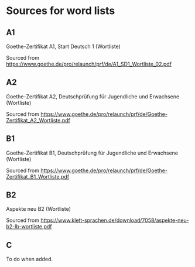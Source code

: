 # Sources for word lists

## A1

Goethe-Zertifikat A1, Start Deutsch 1 (Wortliste)

Sourced from https://www.goethe.de/pro/relaunch/prf/de/A1_SD1_Wortliste_02.pdf

## A2

Goethe-Zertifikat A2, Deutschprüfung für Jugendliche und Erwachsene (Wortliste)

Sourced from https://www.goethe.de/pro/relaunch/prf/de/Goethe-Zertifikat_A2_Wortliste.pdf

## B1

Goethe-Zertifikat B1, Deutschprüfung für Jugendliche und Erwachsene (Wortliste)

Sourced from https://www.goethe.de/pro/relaunch/prf/de/Goethe-Zertifikat_B1_Wortliste.pdf

## B2

Aspekte neu B2 (Wortliste)

Sourced from https://www.klett-sprachen.de/download/7058/aspekte-neu-b2-lb-wortliste.pdf

## C

To do when added.
